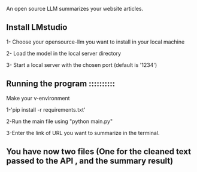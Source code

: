 An open source LLM summarizes your website articles.

## Install LMstudio


1- Choose your opensource-llm you want to install in your local machine 


2- Load the model in the local server directory 


3- Start a local server with the chosen port (default is '1234')



## Running the program ::::::::::

Make your v-environment

1-'pip install -r requirements.txt'


2-Run the main file using "python main.py"


3-Enter the link of URL you want to summarize in the terminal.


## You have now two files (One for the cleaned text passed to the API , and the summary result)

